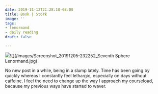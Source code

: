 ```yaml
---
date: 2019-11-12T21:28:18-08:00
title: Book | Stork
image: ''
tags:
- lenormand
- daily reading
draft: false

---
```

![](/images/bstk.jpg)![](/images/Screenshot_20191205-232252_Seventh Sphere Lenormand.jpg)

No new post in a while, being in a slump lately. Time has been going by quickly whereas I constantly feel lethargic, especially on days without caffeine. I feel the need to change up the way I approach my courseload, because my previous ways have started to waver.